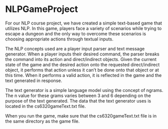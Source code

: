 # NLPGameProject

For our NLP course project, we have created a simple text-based game that utilizes NLP. In this game, players face a variety of scenarios while trying to escape a dungeon and the only way to overcome these scenarios is choosing appropriate actions through textual inputs.

The NLP concepts used are a player input parser and text message generator. When a player inputs their desired command, the parser breaks the command into its action and direct/indirect objects. Given the current state of the game and the desired action onto the requested direct/indirect object, it performs that action unless it can’t be done onto that object or at this time. When it performs a valid action, it is reflected in the game and the text generated in response.

The text generator is a simple language model using the concept of ngrams. The n value for these grams varies between 3 and 6 depending on the purpose of the text generated. The data that the text generator uses is located in the cs6320gameText.txt file. 

When you run the game, make sure that the cs6320gameText.txt file is in the same directory as the game file.
